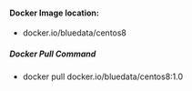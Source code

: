 #### Docker Image location:
* docker.io/bluedata/centos8

##### Docker Pull Command 
* docker pull docker.io/bluedata/centos8:1.0
